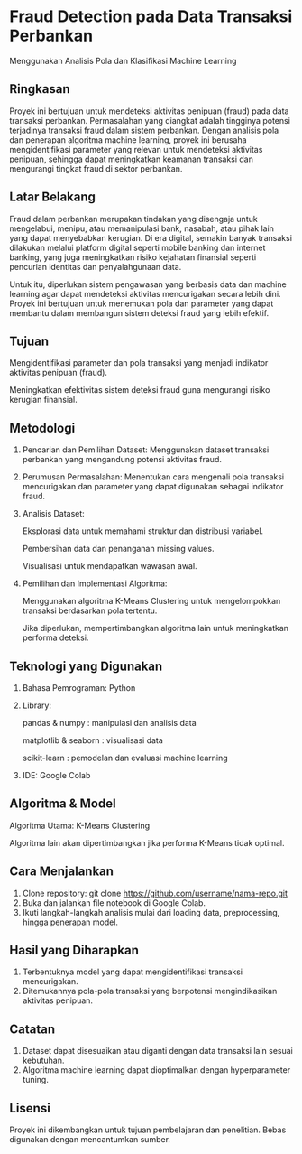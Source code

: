 # Fraud Detection pada Data Transaksi Perbankan
Menggunakan Analisis Pola dan Klasifikasi Machine Learning

## Ringkasan
Proyek ini bertujuan untuk mendeteksi aktivitas penipuan (fraud) pada data transaksi perbankan. Permasalahan yang diangkat adalah tingginya potensi terjadinya transaksi fraud dalam sistem perbankan. Dengan analisis pola dan penerapan algoritma machine learning, proyek ini berusaha mengidentifikasi parameter yang relevan untuk mendeteksi aktivitas penipuan, sehingga dapat meningkatkan keamanan transaksi dan mengurangi tingkat fraud di sektor perbankan.

## Latar Belakang
Fraud dalam perbankan merupakan tindakan yang disengaja untuk mengelabui, menipu, atau memanipulasi bank, nasabah, atau pihak lain yang dapat menyebabkan kerugian. Di era digital, semakin banyak transaksi dilakukan melalui platform digital seperti mobile banking dan internet banking, yang juga meningkatkan risiko kejahatan finansial seperti pencurian identitas dan penyalahgunaan data.

Untuk itu, diperlukan sistem pengawasan yang berbasis data dan machine learning agar dapat mendeteksi aktivitas mencurigakan secara lebih dini. Proyek ini bertujuan untuk menemukan pola dan parameter yang dapat membantu dalam membangun sistem deteksi fraud yang lebih efektif.

## Tujuan
Mengidentifikasi parameter dan pola transaksi yang menjadi indikator aktivitas penipuan (fraud).

Meningkatkan efektivitas sistem deteksi fraud guna mengurangi risiko kerugian finansial.

## Metodologi
1. Pencarian dan Pemilihan Dataset:
Menggunakan dataset transaksi perbankan yang mengandung potensi aktivitas fraud.

2. Perumusan Permasalahan:
Menentukan cara mengenali pola transaksi mencurigakan dan parameter yang dapat digunakan sebagai indikator fraud.

3. Analisis Dataset:

    Eksplorasi data untuk memahami struktur dan distribusi variabel.

    Pembersihan data dan penanganan missing values.

    Visualisasi untuk mendapatkan wawasan awal.

4. Pemilihan dan Implementasi Algoritma:

    Menggunakan algoritma K-Means Clustering untuk mengelompokkan transaksi berdasarkan pola tertentu.

    Jika diperlukan, mempertimbangkan algoritma lain untuk meningkatkan performa deteksi.

## Teknologi yang Digunakan
1. Bahasa Pemrograman: Python

2. Library:

    pandas & numpy : manipulasi dan analisis data

    matplotlib & seaborn : visualisasi data

    scikit-learn : pemodelan dan evaluasi machine learning

3. IDE: Google Colab

## Algoritma & Model
Algoritma Utama: K-Means Clustering

Algoritma lain akan dipertimbangkan jika performa K-Means tidak optimal.

## Cara Menjalankan
1. Clone repository:
    git clone https://github.com/username/nama-repo.git
2. Buka dan jalankan file notebook di Google Colab.
3. Ikuti langkah-langkah analisis mulai dari loading data, preprocessing, hingga penerapan model.

## Hasil yang Diharapkan
1. Terbentuknya model yang dapat mengidentifikasi transaksi mencurigakan.
2. Ditemukannya pola-pola transaksi yang berpotensi mengindikasikan aktivitas penipuan.

## Catatan
1. Dataset dapat disesuaikan atau diganti dengan data transaksi lain sesuai kebutuhan.
2. Algoritma machine learning dapat dioptimalkan dengan hyperparameter tuning.

## Lisensi
Proyek ini dikembangkan untuk tujuan pembelajaran dan penelitian. Bebas digunakan dengan mencantumkan sumber.

